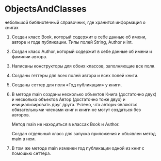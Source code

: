 # ObjectsAndClasses
небольшой библиотечный справочник, где хранится информация о книгах
1. Создан класс Book, который содержит в себе данные об имени, авторе и годе публикации. Типы полей String, Author и int.
2. Создан класс Author, который содержит в себе данные об имени и фамилии автора.
3. Написаны конструкторы для обоих классов, заполняющие все поля.
4. Созданы геттеры для всех полей автора и всех полей книги.
5. Созданы сеттер для поля «Год публикации» у книги. 
6. В методе main созданы несколько объектов Книга (достаточно двух) и несколько объектов Автор (достаточно тоже двух) и инициализировать друг друга. Учтено, что авторы являются обязательными членами книг и книги не могут создаться без авторов.
    
    Метод main не находиться в классах Book и Author. 
    
    Создан отдельный класс для запуска приложения и объявлен метод main в нем.
    
7. В том же методе main изменен год публикации одной из книг с помощью сеттера.
